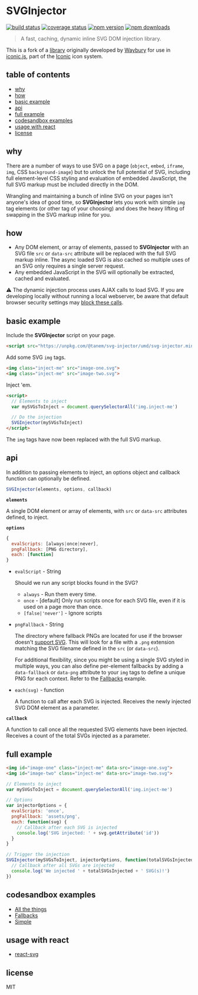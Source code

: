 # SVGInjector

[![build status](https://img.shields.io/travis/tanem/svg-injector/master.svg?style=flat-square)](https://travis-ci.org/tanem/svg-injector)
[![coverage status](https://img.shields.io/codecov/c/github/tanem/svg-injector.svg?style=flat-square)](https://codecov.io/gh/tanem/svg-injector)
[![npm version](https://img.shields.io/npm/v/svg-injector.svg?style=flat-square)](https://www.npmjs.com/package/svg-injector)
[![npm downloads](https://img.shields.io/npm/dm/svg-injector.svg?style=flat-square)](https://www.npmjs.com/package/svg-injector)

> A fast, caching, dynamic inline SVG DOM injection library.

This is a fork of a [library](https://github.com/iconic/SVGInjector) originally developed by [Waybury](http://waybury.com/) for use in [iconic.js](https://useiconic.com/tools/iconic-js/), part of the [Iconic](https://useiconic.com/) icon system.

## table of contents

* [why](#why)
* [how](#how)
* [basic example](#basic-example)
* [api](#api)
* [full example](#full-example)
* [codesandbox examples](#codesandbox-examples)
* [usage with react](#usage-with-react)
* [license](#license)

## why

There are a number of ways to use SVG on a page (`object`, `embed`, `iframe`, `img`, CSS `background-image`) but to unlock the full potential of SVG, including full element-level CSS styling and evaluation of embedded JavaScript, the full SVG markup must be included directly in the DOM.

Wrangling and maintaining a bunch of inline SVG on your pages isn't anyone's idea of good time, so **SVGInjector** lets you work with simple `img` tag elements (or other tag of your choosing) and does the heavy lifting of swapping in the SVG markup inline for you.

## how

* Any DOM element, or array of elements, passed to **SVGInjector** with an SVG file `src` or `data-src` attribute will be replaced with the full SVG markup inline. The async loaded SVG is also cached so multiple uses of an SVG only requires a single server request.
* Any embedded JavaScript in the SVG will optionally be extracted, cached and evaluated.

:warning: The dynamic injection process uses AJAX calls to load SVG. If you are developing locally without running a local webserver, be aware that default browser security settings may [block these calls](http://wiki.fluidproject.org/display/fluid/Browser+settings+to+support+local+Ajax+calls).

## basic example

Include the **SVGInjector** script on your page.

```html
<script src="https://unpkg.com/@tanem/svg-injector/umd/svg-injector.min.js"></script>
```

Add some SVG `img` tags.

```html
<img class="inject-me" src="image-one.svg">
<img class="inject-me" src="image-two.svg">
```

Inject 'em.

```html
<script>
  // Elements to inject
  var mySVGsToInject = document.querySelectorAll('img.inject-me')

  // Do the injection
  SVGInjector(mySVGsToInject)
</script>
```

The `img` tags have now been replaced with the full SVG markup.

## api

In addition to passing elements to inject, an options object and callback function can optionally be defined.

```js
SVGInjector(elements, options, callback)
```

**`elements`**

A single DOM element or array of elements, with `src` or `data-src` attributes defined, to inject.

**`options`**

```js
{
  evalScripts: [always|once|never],
  pngFallback: [PNG directory],
  each: [function]
}
```

* `evalScript` - String

  Should we run any script blocks found in the SVG?

  * `always` - Run them every time.
  * `once` - [default] Only run scripts once for each SVG file, even if it is used on a page more than once.
  * `[false|'never']` - Ignore scripts

* `pngFallback` - String

  The directory where fallback PNGs are located for use if the browser doesn't [support SVG](http://caniuse.com/svg). This will look for a file with a `.png` extension matching the SVG filename defined in the `src` (or `data-src`).

  For additional flexibility, since you might be using a single SVG styled in multiple ways, you can also define per-element fallbacks by adding a `data-fallback` or `data-png` attribute to your `img` tags to define a unique PNG for each context. Refer to the [Fallbacks](https://codesandbox.io/s/0xlkw2nw3v) example.

* `each(svg)` - function

  A function to call after each SVG is injected. Receives the newly injected SVG DOM element as a parameter.

**`callback`**

A function to call once all the requested SVG elements have been injected. Receives a count of the total SVGs injected as a parameter.

## full example

```html
<img id="image-one" class="inject-me" data-src="image-one.svg">
<img id="image-two" class="inject-me" data-src="image-two.svg">
```

```js
// Elements to inject
var mySVGsToInject = document.querySelectorAll('img.inject-me')

// Options
var injectorOptions = {
  evalScripts: 'once',
  pngFallback: 'assets/png',
  each: function(svg) {
    // Callback after each SVG is injected
    console.log('SVG injected: ' + svg.getAttribute('id'))
  }
}

// Trigger the injection
SVGInjector(mySVGsToInject, injectorOptions, function(totalSVGsInjected) {
  // Callback after all SVGs are injected
  console.log('We injected ' + totalSVGsInjected + ' SVG(s)!')
})
```

## codesandbox examples

* [All the things](https://codesandbox.io/s/lxnnro2k2z)
* [Fallbacks](https://codesandbox.io/s/0xlkw2nw3v)
* [Simple](https://codesandbox.io/s/py6oml23wx)

## usage with react

* [react-svg](https://github.com/tanem/react-svg)

## license

MIT
